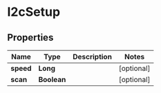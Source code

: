 

# I2cSetup


## Properties

| Name | Type | Description | Notes |
|------------ | ------------- | ------------- | -------------|
|**speed** | **Long** |  |  [optional] |
|**scan** | **Boolean** |  |  [optional] |



